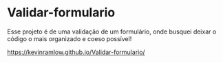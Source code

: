 # Validar-formulario

Esse projeto é de uma validação de um formulário, onde busquei deixar o código o mais organizado e coeso possível!

https://kevinramlow.github.io/Validar-formulario/
